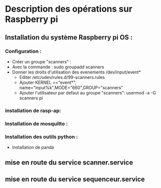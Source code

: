 # Description des opérations sur Raspberry pi
## Installation du système Raspberry pi OS :
###  Configuration :
 - Créer un groupe "scanners" :
  - Avec la commande : sudo groupadd scanners
- Donner les droits d'utilisation des evenements /dev/input/event*
  - Editer /etc/udev/rules.d/99-scanners.rules
  - Ajouter KERNEL =="event*", name="input%k",MODE="660",GROUP="scanners"
  - Ajouter l'utilisateur par defaut au groupe "scanners": usermod -a -G scanners pi
### installation de rasp-ap:

### Installation de mosquitto :

### Installation des outils python :
-  Installation de panda
## mise en route du service scanner.service
## mise en route du service sequenceur.service 
